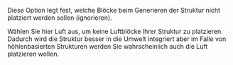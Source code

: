 Diese Option legt fest, welche Blöcke beim Generieren der Struktur nicht platziert werden sollen (ignorieren).

Wählen Sie hier Luft aus, um keine Luftblöcke Ihrer Struktur zu platzieren. Dadurch wird die Struktur besser in die Umwelt integriert aber im Falle von höhlenbasierten Strukturen werden Sie wahrscheinlich auch die Luft platzieren wollen.